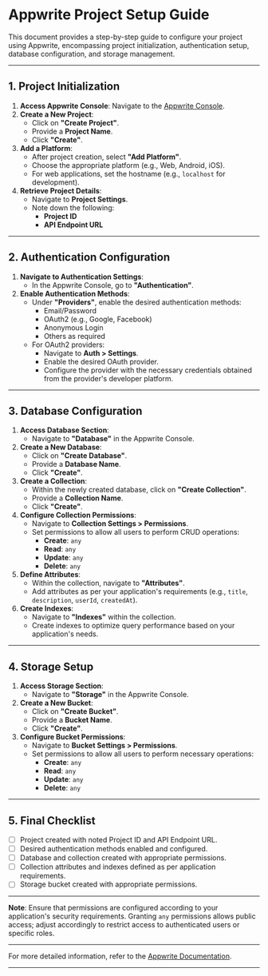 
# Appwrite Project Setup Guide

This document provides a step-by-step guide to configure your project using Appwrite, encompassing project initialization, authentication setup, database configuration, and storage management.

---

## 1. Project Initialization

1. **Access Appwrite Console**: Navigate to the [Appwrite Console](https://console.appwrite.io/).
2. **Create a New Project**:
   - Click on **"Create Project"**.
   - Provide a **Project Name**.
   - Click **"Create"**.
3. **Add a Platform**:
   - After project creation, select **"Add Platform"**.
   - Choose the appropriate platform (e.g., Web, Android, iOS).
   - For web applications, set the hostname (e.g., `localhost` for development).
4. **Retrieve Project Details**:
   - Navigate to **Project Settings**.
   - Note down the following:
     - **Project ID**
     - **API Endpoint URL**

---

## 2. Authentication Configuration

1. **Navigate to Authentication Settings**:
   - In the Appwrite Console, go to **"Authentication"**.
2. **Enable Authentication Methods**:
   - Under **"Providers"**, enable the desired authentication methods:
     - Email/Password
     - OAuth2 (e.g., Google, Facebook)
     - Anonymous Login
     - Others as required
   - For OAuth2 providers:
     - Navigate to **Auth > Settings**.
     - Enable the desired OAuth provider.
     - Configure the provider with the necessary credentials obtained from the provider's developer platform. 

---

## 3. Database Configuration

1. **Access Database Section**:
   - Navigate to **"Database"** in the Appwrite Console.
2. **Create a New Database**:
   - Click on **"Create Database"**.
   - Provide a **Database Name**.
   - Click **"Create"**.
3. **Create a Collection**:
   - Within the newly created database, click on **"Create Collection"**.
   - Provide a **Collection Name**.
   - Click **"Create"**.
4. **Configure Collection Permissions**:
   - Navigate to **Collection Settings > Permissions**.
   - Set permissions to allow all users to perform CRUD operations:
     - **Create**: `any`
     - **Read**: `any`
     - **Update**: `any`
     - **Delete**: `any` 
5. **Define Attributes**:
   - Within the collection, navigate to **"Attributes"**.
   - Add attributes as per your application's requirements (e.g., `title`, `description`, `userId`, `createdAt`).
6. **Create Indexes**:
   - Navigate to **"Indexes"** within the collection.
   - Create indexes to optimize query performance based on your application's needs.

---

## 4. Storage Setup

1. **Access Storage Section**:
   - Navigate to **"Storage"** in the Appwrite Console.
2. **Create a New Bucket**:
   - Click on **"Create Bucket"**.
   - Provide a **Bucket Name**.
   - Click **"Create"**.
3. **Configure Bucket Permissions**:
   - Navigate to **Bucket Settings > Permissions**.
   - Set permissions to allow all users to perform necessary operations:
     - **Create**: `any`
     - **Read**: `any`
     - **Update**: `any`
     - **Delete**: `any` 

---

## 5. Final Checklist

- [ ] Project created with noted Project ID and API Endpoint URL.
- [ ] Desired authentication methods enabled and configured.
- [ ] Database and collection created with appropriate permissions.
- [ ] Collection attributes and indexes defined as per application requirements.
- [ ] Storage bucket created with appropriate permissions.

---

**Note**: Ensure that permissions are configured according to your application's security requirements. Granting `any` permissions allows public access; adjust accordingly to restrict access to authenticated users or specific roles.

---

For more detailed information, refer to the [Appwrite Documentation](https://appwrite.io/docs).

--- 
